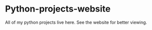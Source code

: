 # Python-projects-website

All of my python projects live here.
See the website for better viewing.
